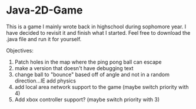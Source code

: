 # Java-2D-Game
This is a game I mainly wrote back in highschool during sophomore year. I have decided to revisit it and finish what I started. Feel free to download the .java file and run it for yourself. 

Objectives: 
  1) Patch holes in the map where the ping pong ball can escape
  2) make a version that doesn't have debugging text
  3) change ball to "bounce" based off of angle and not in a random direction...IE add physics
  4) add local area network support to the game (maybe switch priority with 4)
  5) Add xbox controller support? (maybe switch priority with 3)
